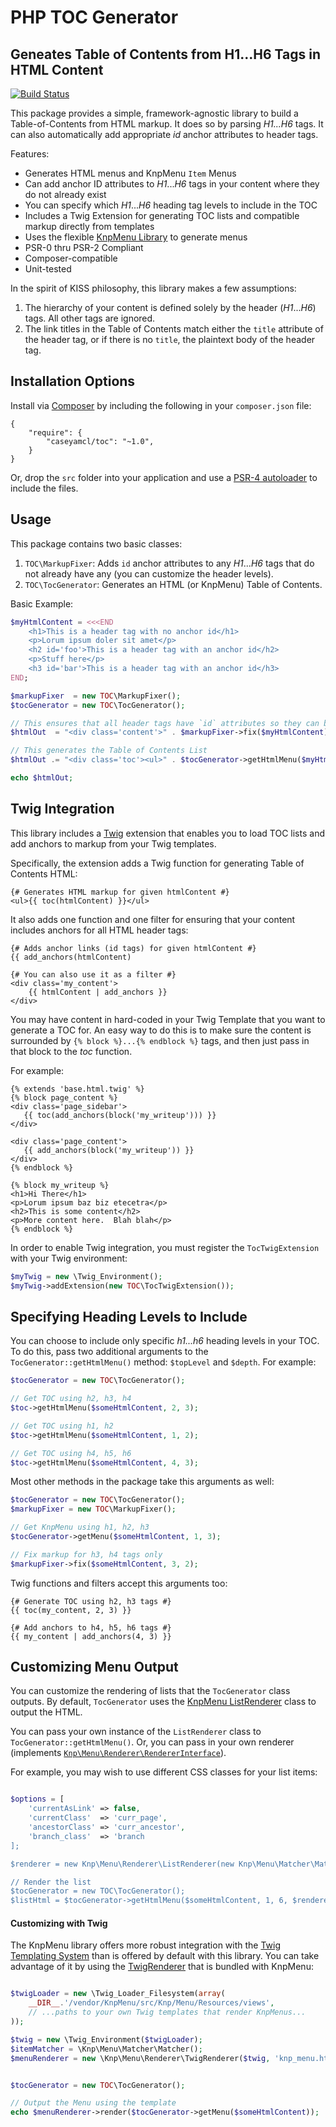 PHP TOC Generator
=================

Geneates Table of Contents from H1...H6 Tags in HTML Content
------------------------------------------------------------

[![Build Status](https://travis-ci.org/caseyamcl/toc.svg?branch=master)](https://travis-ci.org/caseyamcl/toc)

This package provides a simple, framework-agnostic library to build
a Table-of-Contents from HTML markup.  It does so by parsing *H1...H6* tags.  It can also automatically add appropriate *id* anchor attributes to header tags.

Features:

* Generates HTML menus and KnpMenu `Item` Menus
* Can add anchor ID attributes to *H1*...*H6* tags in your content where they do not already exist
* You can specify which *H1*...*H6* heading tag levels to include in the TOC
* Includes a Twig Extension for generating TOC lists and compatible markup directly from templates
* Uses the flexible [KnpMenu Library](https://github.com/KnpLabs/KnpMenu) to generate menus
* PSR-0 thru PSR-2 Compliant
* Composer-compatible
* Unit-tested

In the spirit of KISS philosophy, this library makes a few assumptions:

1. The hierarchy of your content is defined solely by the header (*H1*...*H6*) tags.  All other tags are ignored.
2. The link titles in the Table of Contents match either the `title` attribute of the header tag, or if there is no `title`, the plaintext body of the header tag.

Installation Options
--------------------
Install via [Composer](http://getcomposer.org/) by including the following in your `composer.json` file: 
 
    {
        "require": {
            "caseyamcl/toc": "~1.0",
        }
    }

Or, drop the `src` folder into your application and use a [PSR-4 autoloader](http://www.php-fig.org/psr/psr-4/) to include the files.


Usage
-----
This package contains two basic classes:

1. `TOC\MarkupFixer`: Adds `id` anchor attributes to any *H1*...*H6* tags that do not already have any (you can customize the header levels).
2. `TOC\TocGenerator`: Generates an HTML (or KnpMenu) Table of Contents.

Basic Example:

```php
$myHtmlContent = <<<END
    <h1>This is a header tag with no anchor id</h1>
    <p>Lorum ipsum doler sit amet</p>
    <h2 id='foo'>This is a header tag with an anchor id</h2>
    <p>Stuff here</p>
    <h3 id='bar'>This is a header tag with an anchor id</h3>
END;

$markupFixer  = new TOC\MarkupFixer();
$tocGenerator = new TOC\TocGenerator();

// This ensures that all header tags have `id` attributes so they can be used as anchors
$htmlOut  = "<div class='content'>" . $markupFixer->fix($myHtmlContent) . "</div>";

// This generates the Table of Contents List
$htmlOut .= "<div class='toc'><ul>" . $tocGenerator->getHtmlMenu($myHtmlContent) . "</ul></div>";

echo $htmlOut;
```

Twig Integration
----------------
This library includes a [Twig](http://twig.sensiolabs.org) extension that enables you to load TOC lists and add anchors to markup from your Twig templates.

Specifically, the extension adds a Twig function for generating Table of Contents HTML:

```twig
{# Generates HTML markup for given htmlContent #}
<ul>{{ toc(htmlContent) }}</ul>
```

It also adds one function and one filter for ensuring that your content includes anchors for all HTML header tags:

```twig
{# Adds anchor links (id tags) for given htmlContent #}
{{ add_anchors(htmlContent)

{# You can also use it as a filter #}
<div class='my_content'>
    {{ htmlContent | add_anchors }}
</div>
```

You may have content in hard-coded in your Twig Template that you want to generate a TOC for.  An easy way to do this is to make sure the content is surrounded by `{% block %}...{% endblock %}`
tags, and then just pass in that block to the *toc* function.

For example:

```twig
{% extends 'base.html.twig' %}
{% block page_content %}
<div class='page_sidebar'>
   {{ toc(add_anchors(block('my_writeup'))) }}
</div>

<div class='page_content'>
   {{ add_anchors(block('my_writeup')) }}
</div>
{% endblock %}

{% block my_writeup %}
<h1>Hi There</h1>
<p>Lorum ipsum baz biz etecetra</p>
<h2>This is some content</h2>
<p>More content here.  Blah blah</p>
{% endblock %}
```

In order to enable Twig integration, you must register the `TocTwigExtension` with your Twig environment:

```php
$myTwig = new \Twig_Environment();
$myTwig->addExtension(new TOC\TocTwigExtension());
```

Specifying Heading Levels to Include
-------------------------------------------
You can choose to include only specific *h1...h6* heading levels in your TOC.  To do this, pass two additional arguments to the `TocGenerator::getHtmlMenu()` method: `$topLevel` and `$depth`.  For example:

```php
$tocGenerator = new TOC\TocGenerator();

// Get TOC using h2, h3, h4
$toc->getHtmlMenu($someHtmlContent, 2, 3);

// Get TOC using h1, h2
$toc->getHtmlMenu($someHtmlContent, 1, 2);

// Get TOC using h4, h5, h6
$toc->getHtmlMenu($someHtmlContent, 4, 3);
```

Most other methods in the package take this arguments as well:

```php
$tocGenerator = new TOC\TocGenerator();
$markupFixer = new TOC\MarkupFixer();

// Get KnpMenu using h1, h2, h3
$tocGenerator->getMenu($someHtmlContent, 1, 3);

// Fix markup for h3, h4 tags only
$markupFixer->fix($someHtmlContent, 3, 2);
```

Twig functions and filters accept this arguments too:

```twig
{# Generate TOC using h2, h3 tags #}
{{ toc(my_content, 2, 3) }}

{# Add anchors to h4, h5, h6 tags #}
{{ my_content | add_anchors(4, 3) }}
```

Customizing Menu Output
-----------------------

You can customize the rendering of lists that the `TocGenerator` class outputs.  By default, `TocGenerator` uses the [KnpMenu ListRenderer](https://github.com/KnpLabs/KnpMenu/blob/master/src/Knp/Menu/Renderer/ListRenderer.php) class to output the HTML.

You can pass your own instance of the `ListRenderer` class to `TocGenerator::getHtmlMenu()`. Or, you can pass in your own renderer (implements [`Knp\Menu\Renderer\RendererInterface`](https://github.com/KnpLabs/KnpMenu/blob/master/src/Knp/Menu/Renderer/RendererInterface.php)).

For example, you may wish to use different CSS classes for your list items:

```php

$options = [
    'currentAsLink' => false,
    'currentClass'  => 'curr_page',
    'ancestorClass' => 'curr_ancestor',
    'branch_class'  => 'branch
];

$renderer = new Knp\Menu\Renderer\ListRenderer(new Knp\Menu\Matcher\Matcher(), $options);

// Render the list
$tocGenerator = new TOC\TocGenerator();
$listHtml = $tocGenerator->getHtmlMenu($someHtmlContent, 1, 6, $renderer);

```

#### Customizing with Twig

The KnpMenu library offers more robust integration with the [Twig Templating System](http://twig.sensiolabs.org/)
than is offered by default with this library.  You can take advantage of it by using the [TwigRenderer](https://github.com/KnpLabs/KnpMenu/blob/master/doc/02-Twig-Integration.markdown#using-the-twigrenderer)
that is bundled with KnpMenu:

```php

$twigLoader = new \Twig_Loader_Filesystem(array(
    __DIR__.'/vendor/KnpMenu/src/Knp/Menu/Resources/views',
    // ...paths to your own Twig templates that render KnpMenus...
));

$twig = new \Twig_Environment($twigLoader);
$itemMatcher = \Knp\Menu\Matcher\Matcher();
$menuRenderer = new \Knp\Menu\Renderer\TwigRenderer($twig, 'knp_menu.html.twig', $itemMatcher);


$tocGenerator = new TOC\TocGenerator();

// Output the Menu using the template 
echo $menuRenderer->render($tocGenerator->getMenu($someHtmlContent));

```
